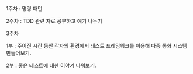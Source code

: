 1주차 : 명령 패턴

2주차 : TDD 관련 자료 공부하고 얘기 나누기

3주차 

1부 : 주어진 시간 동안 각자의 환경에서 테스트 프레임워크를 이용해 다중 통화 시스템 만들어보기.

2부 : 좋은 테스트에 대한 이야기 나워보기.
